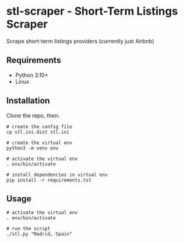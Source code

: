 # stl-scraper - Short-Term Listings Scraper

Scrape short-term listings providers (currently just Airbnb)

## Requirements

- Python 3.10+
- Linux

## Installation

Clone the repo, then:

```shell
# create the config file
cp stl.ini.dist stl.ini

# create the virtual env
python3 -m venv env

# activate the virtual env
. env/bin/activate

# install dependencies in virtual env
pip install -r requirements.txt
```

## Usage

```shell
# activate the virtual env
. env/bin/activate

# run the script
./stl.py "Madrid, Spain"
```
